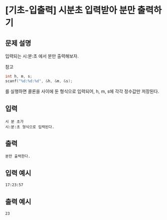 # [기초-입출력] 시분초 입력받아 분만 출력하기

## 문제 설명
입력되는 시:분:초 에서 분만 출력해보자.

참고
```c
int h, m, s;
scanf("%d:%d:%d", &h, &m, &s);
```
를 실행하면 콜론을 사이에 둔 형식으로 입력되어, h, m, s에 각각 정수값만 저장된다.

## 입력
	시 분 초가
	시:분:초 형식으로 입력된다.
## 출력
	분만 출력한다.

## 입력 예시
	17:23:57
## 출력 예시
	23
